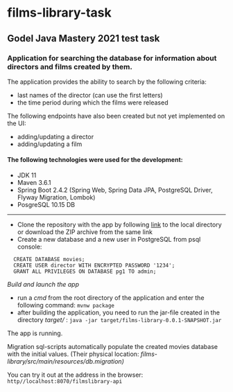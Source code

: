 # films-library-task

## Godel Java Mastery 2021 test task

### Application for searching the database for information about directors and films created by them.

The application provides the ability to search by the following criteria:
- last names of the director (can use the first letters)
- the time period during which the films were released

The following endpoints have also been created but not yet implemented on the UI: 
- adding/updating a director
- adding/updating a film

#### The following technologies were used for the development:
- JDK 11
- Maven 3.6.1
- Spring Boot 2.4.2 (Spring Web, Spring Data JPA, PostgreSQL Driver, Flyway Migration, Lombok)
- PosgreSQL 10.15 DB
________________________

- Clone the repository with the app by following [link](https://github.com/DmitriyLadutsko/films-library-task.git) to the local directory or download the ZIP archive from the same link
- Сreate a new database and a new user in PostgreSQL from psql console:
 ```
   CREATE DATABASE movies;
   CREATE USER director WITH ENCRYPTED PASSWORD '1234';
   GRANT ALL PRIVILEGES ON DATABASE pg1 TO admin;
```
*Build and launch the app*
- run a *cmd* from the root directory of the application and enter the following command: ```mvnw package```
- after building the application, you need to run the jar-file created in the directory *target/* :
```java -jar target/films-library-0.0.1-SNAPSHOT.jar```

The app is running. 

Migration sql-scripts automatically populate the created movies database with the initial values. (Their physical location: *films-library/src/main/resources/db.migration)*

You can try it out at the address in the browser: ```http//localhost:8070/filmslibrary-api```

